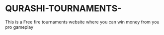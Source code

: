 # QURASHI-TOURNAMENTS-
This is a Free fire tournaments website where you can win money from you pro gameplay 
